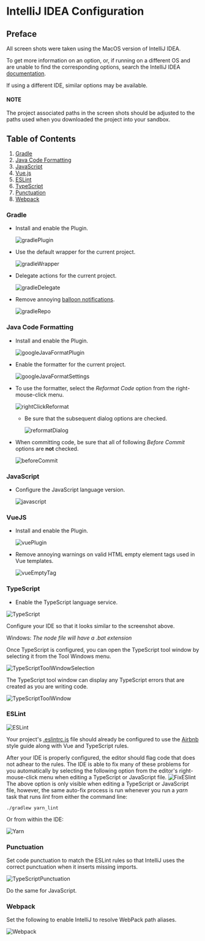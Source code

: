 # IntelliJ IDEA Configuration

## Preface
All screen shots were taken using the MacOS version of IntelliJ IDEA.

To get more information on an option, or, if running on a different OS and are unable to find the corresponding options, search the IntelliJ IDEA [documentation][].


If using a different IDE, similar options may be available.

#### NOTE
The project associated paths in the screen shots should be adjusted to the paths used when you downloaded the project into your sandbox.

## Table of Contents

1.  [Gradle](#gradle)
1.  [Java Code Formatting](#java-code-formatting)
1.  [JavaScript](#javascript)
1.  [Vue.js](#vuejs)
1.  [ESLint](#eslint)
1.  [TypeScript](#typescript)
1.  [Punctuation](#punctuation)
1.  [Webpack](#webpack)

### Gradle
* Install and enable the Plugin.

    ![gradlePlugin](./images/idea/gradlePlugin.png)


* Use the default wrapper for the current project.

    ![gradleWrapper](./images/idea/gradleWrapper.png)

* Delegate actions for the current project.

    ![gradleDelegate](./images/idea/gradleDelegate.png)

* Remove annoying [balloon notifications][].

    ![gradleRepo](./images/idea/gradleRepo.png)

### Java Code Formatting
* Install and enable the Plugin.

    ![googleJavaFormatPlugin](./images/idea/googleJavaFormatPlugin.png)

* Enable the formatter for the current project.

    ![googleJavaFormatSettings](./images/idea/googleJavaFormatSettings.png)

* To use the formatter, select the *Reformat Code* option from the right-mouse-click menu.

    ![rightClickReformat](./images/idea/rightClickReformat.png)

    * Be sure that the subsequent dialog options are checked.

        ![reformatDialog](./images/idea/reformatDialog.png)

* When committing code, be sure that all of following *Before Commit* options are **not** checked.

    ![beforeCommit](./images/idea/beforeCommit.png)

### JavaScript

* Configure the JavaScript language version.

    ![javascript](./images/idea/javascript.png)

### VueJS

* Install and enable the Plugin.

    ![vuePlugin](./images/idea/vuePlugin.png)
    
* Remove annoying warnings on valid HTML empty element tags used in Vue templates.
    
    ![vueEmptyTag](./images/idea/vueEmptyTag.png)

### TypeScript

* Enable the TypeScript language service.

![TypeScript](./images/idea/typescript.png)

Configure your IDE so that it looks similar to the screenshot above.

Windows: *The node file will have a .bat extension*

Once TypeScript is configured, you can open the TypeScript tool window by selecting it from the Tool Windows menu.

![TypeScriptToolWindowSelection](./images/idea/tsWindowSelection.png)

The TypeScript tool window can display any TypeScript errors that are created as you are writing code.

![TypeScriptToolWindow](./images/idea/tsPanel.png)

### ESLint

![ESLint](./images/idea/eslint.png)

Your project's [.eslintrc.js][] file should already be configured to use the [Airbnb][] style guide along with Vue and TypeScript rules.

After your IDE is properly configured, the editor should flag code that does not adhear to the rules. The IDE is able to fix many of these problems for you automatically by selecting the following option from the editor's right-mouse-click menu when editing a TypeScript or JavaScript file.
![FixESlint](./images/idea/eslintFix.png)
The above option is only visible when editing a TypeScript or JavaScript file, however, the same auto-fix process is run whenever you run a *yarn* task that runs *lint* from either the command line:

    ./gradlew yarn_lint

  Or from within the IDE:

  ![Yarn](./images/idea/yarn_lint.png)
  
### Punctuation

Set code punctuation to match the ESLint rules so that IntelliJ uses the correct punctuation when it inserts missing imports.

  ![TypeScriptPunctuation](./images/idea/tsPunctuation.png)
  
Do the same for JavaScript.

### Webpack

Set the following to enable IntelliJ to resolve WebPack path aliases.

  ![Webpack](./images/idea/webpack.png)



[documentation]: https://www.jetbrains.com/help/idea
[balloon notifications]: https://intellij-support.jetbrains.com/hc/en-us/community/posts/115000125290-Indexing-https-plugins-gradle-org-m2
[.eslintrc.js]: ../src/main/webapp/.eslintrc.js
[Airbnb]: https://github.com/airbnb/javascript

